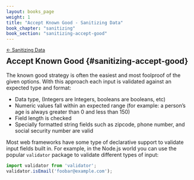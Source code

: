 ```yaml
---
layout: books_page
weight: 1
title: "Accept Known Good - Sanitizing Data"
book_chapter: "sanitizing"
book_section: "sanitizing-accept-good"
---
```


<div style="font-size: 0.9em; margin-bottom: -20px;"><a href="../">&larr; Sanitizing Data</a></div>

## Accept Known Good {#sanitizing-accept-good}

The known good strategy is often the easiest and most foolproof of the given options. With this approach each input is validated against an expected type and format:

* Data type, (Integers are Integers, booleans are booleans, etc)
* Numeric values fall within an expected range (for example: a person’s age is always greater than 0 and less than 150)
* Field length is checked
* Specially formatted string fields such as zipcode, phone number, and social security number are valid

Most web frameworks have some type of declarative support to validate input fields built in. For example,  in the Node.js world you can use the popular `validator` package to validate different types of input:

```js
import validator from 'validator';
validator.isEmail('foobar@example.com');
```

